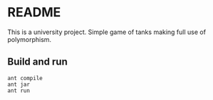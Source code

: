 # README

This is a university project. 
Simple game of tanks making full use of polymorphism. 

## Build and run

```
ant compile
ant jar
ant run
```

